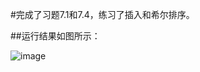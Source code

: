 #完成了习题7.1和7.4，练习了插入和希尔排序。

##运行结果如图所示：

![image](https://user-images.githubusercontent.com/92200209/139528151-5ff77f10-651a-4302-af33-81ed9d984026.png)
